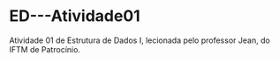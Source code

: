 # ED---Atividade01
Atividade 01 de Estrutura de Dados I, lecionada pelo professor Jean, do IFTM de Patrocínio.
